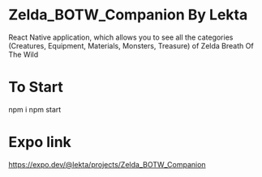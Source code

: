 # Zelda_BOTW_Companion By Lekta 

React Native application, which allows you to see all the categories (Creatures, Equipment, Materials, Monsters, Treasure) of Zelda Breath Of The Wild 

# To Start 
npm i
npm start

# Expo link 
https://expo.dev/@lekta/projects/Zelda_BOTW_Companion

